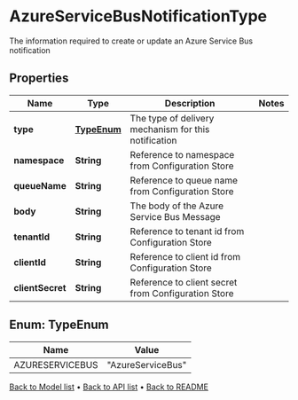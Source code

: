 

# AzureServiceBusNotificationType

The information required to create or update an Azure Service Bus notification

## Properties

| Name | Type | Description | Notes |
|------------ | ------------- | ------------- | -------------|
|**type** | [**TypeEnum**](#TypeEnum) | The type of delivery mechanism for this notification |  |
|**namespace** | **String** | Reference to namespace from Configuration Store |  |
|**queueName** | **String** | Reference to queue name from Configuration Store |  |
|**body** | **String** | The body of the Azure Service Bus Message |  |
|**tenantId** | **String** | Reference to tenant id from Configuration Store |  |
|**clientId** | **String** | Reference to client id from Configuration Store |  |
|**clientSecret** | **String** | Reference to client secret from Configuration Store |  |



## Enum: TypeEnum

| Name | Value |
|---- | -----|
| AZURESERVICEBUS | &quot;AzureServiceBus&quot; |



[Back to Model list](../README.md#documentation-for-models) &#8226; [Back to API list](../README.md#documentation-for-api-endpoints) &#8226; [Back to README](../README.md)


